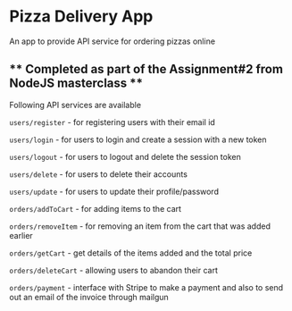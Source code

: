 # Pizza Delivery App
An app to provide API service for ordering pizzas online

** Completed as part of the Assignment#2 from NodeJS masterclass **
---
Following API services are available

`users/register` - for registering users with their email id

`users/login` - for users to login and create a session with a new token

`users/logout` - for users to logout and delete the session token

`users/delete` - for users to delete their accounts

`users/update` - for users to update their profile/password

`orders/addToCart` - for adding items to the cart

`orders/removeItem` - for removing an item from the cart that was added earlier

`orders/getCart` - get details of the items added and the total price

`orders/deleteCart` - allowing users to abandon their cart

`orders/payment` - interface with Stripe to make a payment and also to send out an email of the invoice through mailgun